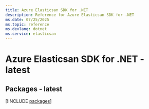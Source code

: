 ```yaml
---
title: Azure Elasticsan SDK for .NET
description: Reference for Azure Elasticsan SDK for .NET
ms.date: 07/25/2025
ms.topic: reference
ms.devlang: dotnet
ms.service: elasticsan
---
```

# Azure Elasticsan SDK for .NET - latest
## Packages - latest
[!INCLUDE [packages](elasticsan-index.md)]